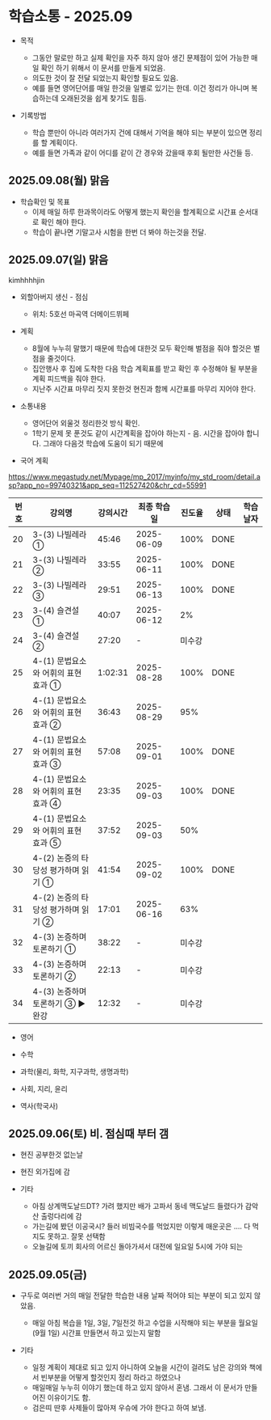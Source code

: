 # 학습소통 - 2025.09

* 목적
  - 그동안 말로만 하고 실제 확인을 자주 하지 않아 생긴 문제점이 있어 가능한 매일 확인 하기 위해서 이 문서를 만들게 되었음.
  - 의도한 것이 잘 전달 되었는지 확인할 필요도 있음.
  - 예를 들면 영어단어를 매일 한것을 일별로 있기는 한데. 이건 정리가 아니며 복습하는데 오래된것을 쉽게 찾기도 힘듬.

* 기록방법
  - 학습 뿐만이 아니라 여러가지 건에 대해서 기억을 해야 되는 부분이 있으면 정리를 할 계획이다.
  - 예를 들면 가족과 같이 어디를 같이 간 경우와 갔을때 후회 될만한 사건들 등.





## 2025.09.08(월) 맑음
* 학습확인 및 목표
  - 이제 매일 하루 한과목이라도 어떻게 했는지 확인을 할계획으로 시간표 순서대로 확인 해야 한다.
  - 학습이 끝나면 기말고사 시험을 한번 더 봐야 하는것을 전달.



## 2025.09.07(일) 맑음
kimhhhhjin

* 외할아버지 생신 - 점심
  - 위치: 5호선 마곡역 더메이드뷔페

* 계획
  - 8월에 누누히 말했기 때문에 학습에 대한것 모두 확인해 벌점을 줘야 할것은 벌점을 줄것이다.
  - 집안행사 후 집에 도착한 다음 학습 계획표를 받고 확인 후 수정해야 될 부분을 계획 피드백을 줘야 한다.
  - 지난주 시간표 마무리 짓지 못한것 현진과 함께 시간표를 마무리 지어야 한다.

* 소통내용
  - 영어단어 외울것 정리한것 방식 확인.
  - 1학기 문제 못 푼것도 같이 시간계획을 잡아야 하는지 - 음. 시간을 잡아야 합니다. 그래야 다음것 학습에 도움이 되기 때문에

* 국어 계획

https://www.megastudy.net/Mypage/mp_2017/myinfo/my_std_room/detail.asp?app_no=99740321&app_seq=112527420&chr_cd=55991

| 번호 | 강의명                                | 강의시간  | 최종 학습일   | 진도율 | 상태   |  학습날자|
|------|---------------------------------------|-----------|---------------|--------|--------|----------|
| 20   | 3-(3) 나빌레라 ①                     | 45:46     | 2025-06-09    | 100%   | DONE   |            |
| 21   | 3-(3) 나빌레라 ②                     | 33:55     | 2025-06-11    | 100%   | DONE   |          |
| 22   | 3-(3) 나빌레라 ③                     | 29:51     | 2025-06-13    | 100%   | DONE   |          |
| 23   | 3-(4) 슬견설 ①                       | 40:07     | 2025-06-12    | 2%     |        |          |
| 24   | 3-(4) 슬견설 ②                       | 27:20     | -             | 미수강 |        |          |
| 25   | 4-(1) 문법요소와 어휘의 표현 효과 ①  | 1:02:31   | 2025-08-28    | 100%   | DONE   |          |
| 26   | 4-(1) 문법요소와 어휘의 표현 효과 ②  | 36:43     | 2025-08-29    | 95%    |        |          |
| 27   | 4-(1) 문법요소와 어휘의 표현 효과 ③  | 57:08     | 2025-09-01    | 100%   | DONE   |          |
| 28   | 4-(1) 문법요소와 어휘의 표현 효과 ④  | 23:35     | 2025-09-03    | 100%   | DONE   |          |
| 29   | 4-(1) 문법요소와 어휘의 표현 효과 ⑤  | 37:52     | 2025-09-03    | 50%    |        |          |
| 30   | 4-(2) 논증의 타당성 평가하며 읽기 ①  | 41:54     | 2025-09-02    | 100%   | DONE   |          |
| 31   | 4-(2) 논증의 타당성 평가하며 읽기 ②  | 17:01     | 2025-06-16    | 63%    |        |          |
| 32   | 4-(3) 논증하며 토론하기 ①            | 38:22     | -             | 미수강 |        |          |
| 33   | 4-(3) 논증하며 토론하기 ②            | 22:13     | -             | 미수강 |        |          |
| 34   | 4-(3) 논증하며 토론하기 ③ ▶완강     | 12:32     | -             | 미수강 |        |          |

* 영어

* 수학

* 과학(물리, 화학, 지구과학, 생명과학)

* 사회, 지리, 윤리


* 역사(학국사)




## 2025.09.06(토) 비. 점심때 부터 갬
* 현진 공부한것 없는날

* 현진 외가집에 감

* 기타
  - 아침 상계맥도날드DT? 가려 했지만 배가 고파서 동네 맥도날드 들렸다가 감악산 출렁다리에 감
  - 가는길에 봤던 이공국시? 들러 비빔국수를 먹었지만 이렇게 매운곳은 .... 다 먹지도 못하고. 잘못 선택함
  - 오늘길에 토끼 회사의 어르신 돌아가셔서 대전에 일요일 5시에 가야 되는



## 2025.09.05(금)
* 구두로 여러번 거의 매일 전달한 학습한 내용 날짜 적어야 되는 부분이 되고 있지 않았음.
  - 매일 아침 복습을 1일, 3일, 7일전것 하고 수업을 시작해야 되는 부분을 월요일(9월 1일) 시간표 만들면서 하고 있는지 말함

* 기타
  - 일정 계획이 제대로 되고 있지 아니하여 오늘을 시간이 걸려도 남은 강의와 책에서 빈부분을 어떻게 할것인지 정리 하라고 하였으나
  - 매일매일 누누히 이야기 했는데 하고 있지 않아서 혼냄. 그래서 이 문서가 만들어진 이유이기도 함.
  - 검은띠 딴후 사제들이 많아져 우슈에 가야 한다고 하여 보냄.